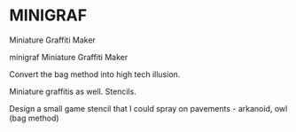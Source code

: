 # MINIGRAF
Miniature Graffiti Maker

minigraf
Miniature Graffiti Maker

Convert the bag method into high tech illusion.

Miniature graffitis as well. Stencils.

Design a small game stencil that I could spray on pavements - arkanoid, owl (bag method)
